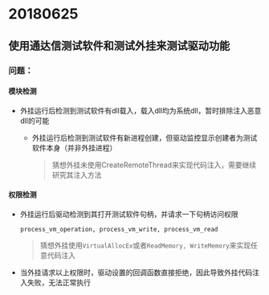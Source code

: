 # 20180625

## 使用通达信测试软件和测试外挂来测试驱动功能

### 问题：

#### 模块检测

* 外挂运行后检测到测试软件有dll载入，载入dll均为系统dll，暂时排除注入恶意dll的可能
  * 外挂运行后检测到测试软件有新进程创建，但驱动监控显示创建者为测试软件本身（并非外挂进程）

    > 猜想外挂未使用CreateRemoteThread来实现代码注入，需要继续研究其注入方法

#### 权限检测

* 外挂运行后驱动检测到其打开测试软件句柄，并请求一下句柄访问权限

  `process_vm_operation, process_vm_write, process_vm_read`

  > 猜想外挂使用`VirtualAllocEx`或者`ReadMemory, WriteMemory`来实现任意代码注入

* 当外挂请求以上权限时，驱动设置的回调函数直接拒绝，因此导致外挂代码注入失败，无法正常执行

<!--stackedit_data:
eyJoaXN0b3J5IjpbLTEzMDMzMjU1MzJdfQ==
-->